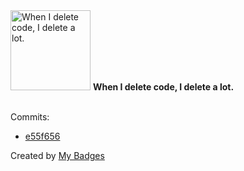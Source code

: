 <img src="https://my-badges.github.io/my-badges/mass-delete-commit-10k.png" alt="When I delete code, I delete a lot." title="When I delete code, I delete a lot." width="128">
<strong>When I delete code, I delete a lot.</strong>
<br><br>

Commits:

- <a href="https://github.com/antonmedv/lazy-chain/commit/e55f656fba7ebd3aead79f4386c85283369f13dc">e55f656</a>


Created by <a href="https://github.com/my-badges/my-badges">My Badges</a>